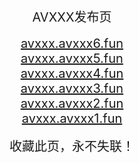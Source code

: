 <center>
<span style="font-size:20px">AVXXX发布页</span><br>
<br />
<span style="font-size:20px"><a href="https://avxxx.avxxx6.fun" target="_blank">avxxx.avxxx6.fun</a></span><br>
<span style="font-size:20px"><a href="https://avxxx.avxxx5.fun" target="_blank">avxxx.avxxx5.fun</a></span><br>
<span style="font-size:20px"><a href="https://avxxx.avxxx4.fun" target="_blank">avxxx.avxxx4.fun</a></span><br>
<span style="font-size:20px"><a href="https://avxxx.avxxx3.fun" target="_blank">avxxx.avxxx3.fun</a></span><br>
<span style="font-size:20px"><a href="https://avxxx.avxxx2.fun" target="_blank">avxxx.avxxx2.fun</a></span><br>
<span style="font-size:20px"><a href="https://avxxx.avxxx1.fun" target="_blank">avxxx.avxxx1.fun</a></span><br>
<br />
<span style="font-size:20px">收藏此页，永不失联！</span>
</center>

